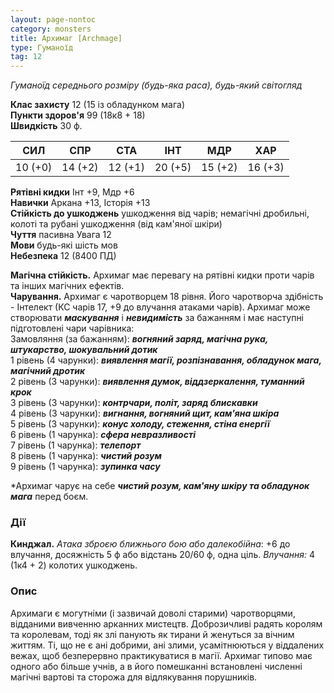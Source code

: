 ```yaml
---
layout: page-nontoc
category: monsters
title: Архимаг [Archmage]
type: Гуманоїд
tag: 12
---
```


_Гуманоїд середнього розміру (будь-яка раса), будь-який світогляд_  

**Клас захисту** 12 (15 із обладунком мага)    
**Пункти здоров'я** 99 (18к8 + 18)    
**Швидкість** 30 ф.  

| СИЛ     | СПР     | СТА     | ІНТ     | МДР     | ХАР     |
| ------- | ------- | ------- | ------- | ------- | ------- |
| 10 (+0) | 14 (+2) | 12 (+1) | 20 (+5) | 15 (+2) | 16 (+3) |

**Рятівні кидки** Інт +9, Мдр +6    
**Навички** Аркана +13, Історія +13    
**Стійкість до ушкоджень** ушкодження від чарів; немагічні дробильні, колоті та рубані ушкодження (від кам'яної шкіри)    
**Чуття** пасивна Увага 12    
**Мови** будь-які шість мов    
**Небезпека** 12 (8400 ПД)  

**Магічна  стійкість.** Архимаг має перевагу на рятівні кидки проти чарів та інших магічних ефектів.    
**Чарування.** Архимаг є чаротворцем 18 рівня. Його чаротворча здібність - Інтелект (КС чарів 17, +9 до влучання атаками чарів). Архимаг може створювати **_маскування_** і **_невидимість_** за бажанням і має наступні підготовлені чари чарівника:    
Замовляння (за бажанням): **_вогняний заряд, магічна рука, штукарство, шокувальний дотик_**   
1 рівень (4 чарунки): **_виявлення магії, розпізнавання, обладунок мага, магічний дротик_**    
2 рівень (3 чарунки): **_виявлення думок, віддзеркалення, туманний крок_**    
3 рівень (3 чарунки): **_контрчари, політ, заряд блискавки_**    
4 рівень (3 чарунки): **_вигнання, вогняний щит, кам'яна шкіра_**    
5 рівень (3 чарунки): **_конус холоду, стеження, стіна енергії_**    
6 рівень (1 чарунка): **_сфера невразливості_**    
7 рівень (1 чарунка): **_телепорт_**    
8 рівень (1 чарунка): **_чистий розум_**    
9 рівень (1 чарунка): **_зупинка часу_**    

*Архимаг чарує на себе **_чистий розум, кам'яну шкіру та обладунок мага_** перед боєм.

### Дії
**Кинджал.** _Атака зброєю ближнього бою або далекобійна_: +6 до влучання, досяжність 5 ф або відстань 20/60 ф, одна ціль. _Влучання:_ 4 (1к4 + 2) колотих ушкоджень.  

### Опис
Архимаги є могутніми (і зазвичай доволі старими) чаротворцями, відданими вивченню арканних мистецтв. Доброзичливі радять королям та королевам, тоді як злі панують як тирани й женуться за вічним життям. Ті, що не є ані добрими, ані злими, усамітнюються у віддалених вежах, щоб безперервно практикуватися в магії. Архимаг типово має одного або більше учнів, а в його помешканні встановлені численні магічні вартові та сторожа для відлякування порушників. 
